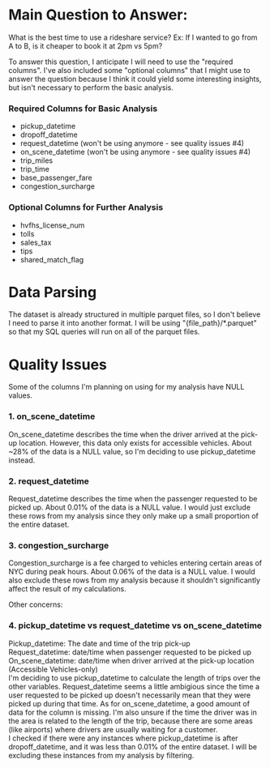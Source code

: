 # Main Question to Answer:
What is the best time to use a rideshare service?
Ex: If I wanted to go from A to B, is it cheaper to book it at 2pm vs 5pm?

To answer this question, I anticipate I will need to use the "required columns". I've also included some "optional columns" that I might use to answer the question because I think it could yield some interesting insights, but isn't necessary to perform the basic analysis. 

### Required Columns for Basic Analysis
- pickup_datetime
- dropoff_datetime
- request_datetime (won't be using anymore - see quality issues #4)
- on_scene_datetime (won't be using anymore - see quality issues #4)
- trip_miles
- trip_time
- base_passenger_fare
- congestion_surcharge

### Optional Columns for Further Analysis
- hvfhs_license_num 
- tolls
- sales_tax
- tips
- shared_match_flag

# Data Parsing
The dataset is already structured in multiple parquet files, so I don't believe I need to parse it into another format. I will be using "{file_path}/*.parquet" so that my SQL queries will run on all of the parquet files.   


# Quality Issues

Some of the columns I'm planning on using for my analysis have NULL values.
### 1. on_scene_datetime
On_scene_datetime describes the time when the driver arrived at the pick-up location. However, this data only exists for accessible vehicles. About ~28% of the data is a NULL value, so I'm deciding to use pickup_datetime instead. 
### 2. request_datetime
Request_datetime describes the time when the passenger requested to be picked up. About 0.01% of the data is a NULL value. I would just exclude these rows from my analysis since they only make up a small proportion of the entire dataset. 
### 3. congestion_surcharge
Congestion_surcharge is a fee charged to vehicles entering certain areas of NYC during peak hours. About 0.06% of the data is a NULL value. I would also exclude these rows from my analysis because it shouldn't significantly affect the result of my calculations. 

Other concerns:
### 4. pickup_datetime vs request_datetime vs on_scene_datetime
Pickup_datetime: The date and time of the trip pick-up   
Request_datetime: date/time when passenger requested to be picked up   
On_scene_datetime: date/time when driver arrived at the pick-up location (Accessible Vehicles-only)   
I'm deciding to use pickup_datetime to calculate the length of trips over the other variables. Request_datetime seems a little ambigious since the time a user requested to be picked up doesn't necessarily mean that they were picked up during that time. As for on_scene_datetime, a good amount of data for the column is missing. I'm also unsure if the time the driver was in the area is related to the length of the trip, because there are some areas (like airports) where drivers are usually waiting for a customer.   
I checked if there were any instances where pickup_datetime is after dropoff_datetime, and it was less than 0.01% of the entire dataset. I will be excluding these instances from my analysis by filtering. 